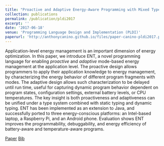 ```yaml
---
title: "Proactive and Adaptive Energy-Aware Programming with Mixed Typechecking"
collection: publications
permalink: /publication/pldi2017
excerpt: ''
date: '2017-06-18'
venue: 'Programming Language Design and Implementation (PLDI)'
paperurl: 'http://anthonycanino.github.io/files/paper-canino-pldi2017.pdf'
---
```

Application-level energy management is an important dimension of energy optimization. In this paper, we introduce ENT, a novel programming language for enabling *proactive* and *adaptive* mode-based energy management at the application level. The proactive design allows programmers to apply their application knowledge to energy management, by characterizing the energy behavior of different program fragments with modes. The adaptive design allows such characterization to be delayed until run time, useful for capturing dynamic program behavior dependent on program states, configuration settings, external battery levels, or CPU temperatures. The key insight is both proactiveness and adaptiveness can be unified under a type system combined with static typing and dynamic typing. ENT has been implemented as an extension to Java, and successfully ported to three energy-conscious platforms: an Intel-based laptop, a Raspberry Pi, and an Android phone. Evaluation shows ENT improves the programmability, debuggability, and energy efficiency of battery-aware and temperature-aware programs.

[Paper](http://anthonycanino.github.io/files/paper-canino-pldi2017.pdf)
[Bib]()
